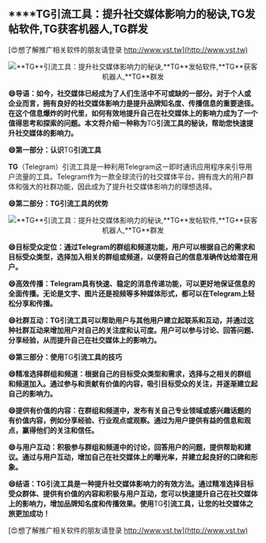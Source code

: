 ## ****TG**引流工具：提升社交媒体影响力的秘诀,**TG**发帖软件,**TG**获客机器人,**TG**群发**

[😍想了解推广相关软件的朋友请登录 http://www.vst.tw](http://www.vst.tw)

 <center><img src="https://vst.tw/MP4/tuiguang/png/2.png" alt="**TG**引流工具：提升社交媒体影响力的秘诀,**TG**发帖软件,**TG**获客机器人,**TG**群发"></center>

**😄导语：如今，社交媒体已经成为了人们生活中不可或缺的一部分。对于个人或企业而言，拥有良好的社交媒体影响力是提升品牌知名度、传播信息的重要途径。在这个信息爆炸的时代里，如何有效地提升自己在社交媒体上的影响力成为了一个值得思考和探索的问题。本文将介绍一种称为**TG**引流工具的秘诀，帮助您快速提升社交媒体的影响力。**

**😄第一部分：认识**TG**引流工具**

**TG**（Telegram）引流工具是一种利用Telegram这一即时通讯应用程序来引导用户流量的工具。Telegram作为一款全球流行的社交媒体平台，拥有庞大的用户群体和强大的社群功能，因此成为了提升社交媒体影响力的理想选择。

**😄第二部分：**TG**引流工具的优势**

 <center><img src="https://vst.tw/MP4/tuiguang/png/5.png" alt="**TG**引流工具：提升社交媒体影响力的秘诀,**TG**发帖软件,**TG**获客机器人,**TG**群发"></center>

**😄目标受众定位：通过Telegram的群组和频道功能，用户可以根据自己的需求和目标受众类型，选择加入相关的群组或频道，以便将自己的信息准确传达给潜在用户。**

**😄高效传播：Telegram具有快速、稳定的消息传递功能，可以更好地保证信息的全面传播。无论是文字、图片还是视频等多种媒体形式，都可以在Telegram上轻松分享和传播。**

**😄社群互动：**TG**引流工具可以帮助用户与其他用户建立起联系和互动，并通过这种社群互动来增加用户对自己的关注度和认可度。用户可以参与讨论、回答问题、分享经验，从而提升自己在社交媒体上的影响力。**

**😄第三部分：使用**TG**引流工具的技巧**

**😄精准选择群组和频道：根据自己的目标受众类型和需求，选择与之相关的群组和频道加入。通过参与和贡献有价值的内容，吸引目标受众的关注，并逐渐建立起自己的影响力。**

**😄提供有价值的内容：在群组和频道中，发布有关自己专业领域或感兴趣话题的有价值内容，例如分享经验、行业观点或观察。通过为用户提供有益的信息和观点，赢得他们的关注和信任。**

**😄与用户互动：积极参与群组和频道中的讨论，回答用户的问题，提供帮助和建议。通过与用户互动，增加自己在社交媒体上的曝光率，并建立起良好的口碑和形象。**

**😄结语：**TG**引流工具是一种提升社交媒体影响力的有效方法。通过精准选择目标受众群体、提供有价值的内容和积极与用户互动，您可以快速提升自己在社交媒体上的影响力，增加品牌知名度和传播效果。使用**TG**引流工具，让您的社交媒体之旅更加成功！**

[😍想了解推广相关软件的朋友请登录 http://www.vst.tw](http://www.vst.tw)



